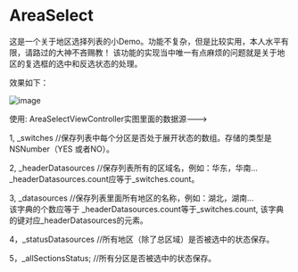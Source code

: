 # AreaSelect
这是一个关于地区选择列表的小Demo。功能不复杂，但是比较实用，本人水平有限，请路过的大神不吝赐教！
该功能的实现当中唯一有点麻烦的问题就是关于地区的复选框的选中和反选状态的处理。


效果如下：



![image](https://github.com/wanghe826/areaSelect/blob/master/selectAreaPreview.gif)



使用:
AreaSelectViewController实图里面的数据源--->

1, _switches  //保存列表中每个分区是否处于展开状态的数组。存储的类型是NSNumber（YES 或者NO）。

2, _headerDatasources //保存列表所有的区域名，例如：华东，华南...    _headerDatasources.count应等于_switches.count。

3, _datasources //保存列表里面所有地区的名称，例如：湖北，湖南...  
    该字典的个数应等于 _headerDatasources.count等于_switches.count, 该字典的键对应_headerDatasources的元素。
    
4，_statusDatasources //所有地区（除了总区域）是否被选中的状态保存。

5，_allSectionsStatus;  //所有分区是否被选中的状态保存。
